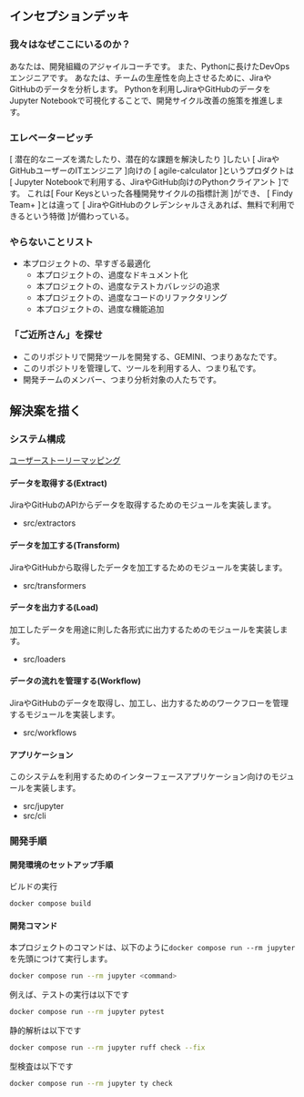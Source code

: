 ## インセプションデッキ

### 我々はなぜここにいるのか？
あなたは、開発組織のアジャイルコーチです。
また、Pythonに長けたDevOpsエンジニアです。
あなたは、チームの生産性を向上させるために、JiraやGitHubのデータを分析します。
Pythonを利用しJiraやGitHubのデータをJupyter Notebookで可視化することで、開発サイクル改善の施策を推進します。

### エレベーターピッチ
[ 潜在的なニーズを満たしたり、潜在的な課題を解決したり ]したい
[ JiraやGitHubユーザーのITエンジニア ]向けの
[ agile-calculator ]というプロダクトは
[ Jupyter Notebookで利用する、JiraやGitHub向けのPythonクライアント ]です。
これは[ Four Keysといった各種開発サイクルの指標計測 ]ができ、
[ Findy Team+ ]とは違って
[ JiraやGitHubのクレデンシャルさえあれば、無料で利用できるという特徴 ]が備わっている。

### やらないことリスト
- 本プロジェクトの、早すぎる最適化
  - 本プロジェクトの、過度なドキュメント化
  - 本プロジェクトの、過度なテストカバレッジの追求
  - 本プロジェクトの、過度なコードのリファクタリング
  - 本プロジェクトの、過度な機能追加

### 「ご近所さん」を探せ
- このリポジトリで開発ツールを開発する、GEMINI、つまりあなたです。
- このリポジトリを管理して、ツールを利用する人、つまり私です。
- 開発チームのメンバー、つまり分析対象の人たちです。

## 解決案を描く
### システム構成
[ユーザーストーリーマッピング](https://www.canva.com/design/DAGc0-KJrLg/_1o6i9n5LO1YdSLCs_IXFA/view?utm_content=DAGc0-KJrLg&utm_campaign=designshare&utm_medium=link2&utm_source=uniquelinks&utlId=h3a1ac8b254)

#### データを取得する(Extract)
JiraやGitHubのAPIからデータを取得するためのモジュールを実装します。
- src/extractors
#### データを加工する(Transform)
JiraやGitHubから取得したデータを加工するためのモジュールを実装します。
- src/transformers
#### データを出力する(Load)
加工したデータを用途に則した各形式に出力するためのモジュールを実装します。
- src/loaders
#### データの流れを管理する(Workflow)
JiraやGitHubのデータを取得し、加工し、出力するためのワークフローを管理するモジュールを実装します。
- src/workflows
#### アプリケーション
このシステムを利用するためのインターフェースアプリケーション向けのモジュールを実装します。
- src/jupyter
- src/cli

### 開発手順
#### 開発環境のセットアップ手順
ビルドの実行
```bash
docker compose build
```
#### 開発コマンド
本プロジェクトのコマンドは、以下のように`docker compose run --rm jupyter`を先頭につけて実行します。
```bash
docker compose run --rm jupyter <command>
```

例えば、テストの実行は以下です
```sh
docker compose run --rm jupyter pytest
```

静的解析は以下です
```sh
docker compose run --rm jupyter ruff check --fix
```

型検査は以下です
```sh
docker compose run --rm jupyter ty check
```
